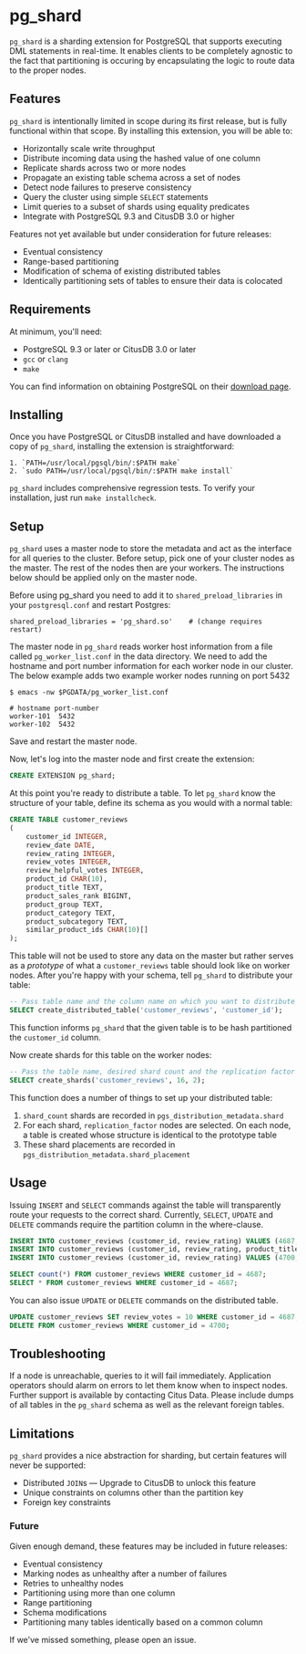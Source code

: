 # pg_shard

`pg_shard` is a sharding extension for PostgreSQL that supports executing DML statements in real-time. It enables clients to be completely agnostic to the fact that partitioning is occuring by encapsulating the logic to route data to the proper nodes.

## Features

`pg_shard` is intentionally limited in scope during its first release, but is fully functional within that scope. By installing this extension, you will be able to:

  * Horizontally scale write throughput
  * Distribute incoming data using the hashed value of one column
  * Replicate shards across two or more nodes
  * Propagate an existing table schema across a set of nodes
  * Detect node failures to preserve consistency
  * Query the cluster using simple `SELECT` statements
  * Limit queries to a subset of shards using equality predicates
  * Integrate with PostgreSQL 9.3 and CitusDB 3.0 or higher

Features not yet available but under consideration for future releases:

  * Eventual consistency
  * Range-based partitioning
  * Modification of schema of existing distributed tables
  * Identically partitioning sets of tables to ensure their data is colocated

## Requirements

At minimum, you'll need:

  * PostgreSQL 9.3 or later or CitusDB 3.0 or later
  * `gcc` or `clang`
  * `make`

You can find information on obtaining PostgreSQL on their [download page](http://www.postgresql.org/download/).

## Installing

Once you have PostgreSQL or CitusDB installed and have downloaded a copy of `pg_shard`, installing the extension is straightforward:

    1. `PATH=/usr/local/pgsql/bin/:$PATH make`
    2. `sudo PATH=/usr/local/pgsql/bin/:$PATH make install`

`pg_shard` includes comprehensive regression tests. To verify your installation, just run `make installcheck`.

## Setup

`pg_shard` uses a master node to store the metadata and act as the interface
for all queries to the cluster. Before setup, pick one of your cluster nodes as
the master. The rest of the nodes then are your workers. The instructions below
should be applied only on the master node.

Before using pg_shard you need to add it to `shared_preload_libraries` in your
`postgresql.conf` and restart Postgres:

    shared_preload_libraries = 'pg_shard.so'    # (change requires restart)

The master node in `pg_shard` reads worker host information from a file called
`pg_worker_list.conf` in the data directory. We need to add the hostname and
port number information for each worker node in our cluster. The below example
adds two example worker nodes running on port 5432

    $ emacs -nw $PGDATA/pg_worker_list.conf

    # hostname port-number
    worker-101  5432
    worker-102  5432

Save and restart the master node.

Now, let's log into the master node and first create the extension:

```sql
CREATE EXTENSION pg_shard;
```

At this point you're ready to distribute a table. To let `pg_shard` know the structure of your table, define its schema as you would with a normal table:

```sql
CREATE TABLE customer_reviews
(
    customer_id INTEGER,
    review_date DATE,
    review_rating INTEGER,
    review_votes INTEGER,
    review_helpful_votes INTEGER,
    product_id CHAR(10),
    product_title TEXT,
    product_sales_rank BIGINT,
    product_group TEXT,
    product_category TEXT,
    product_subcategory TEXT,
    similar_product_ids CHAR(10)[]
);
```

This table will not be used to store any data on the master but rather serves as a _prototype_ of what a `customer_reviews` table should look like on worker nodes. After you're happy with your schema, tell `pg_shard` to distribute your table:

```sql
-- Pass table name and the column name on which you want to distribute your data
SELECT create_distributed_table('customer_reviews', 'customer_id');
```

This function informs `pg_shard` that the given table is to be hash partitioned
the `customer_id` column.

Now create shards for this table on the worker nodes:

```sql
-- Pass the table name, desired shard count and the replication factor
SELECT create_shards('customer_reviews', 16, 2);
```

This function does a number of things to set up your distributed table:

  1. `shard_count` shards are recorded in `pgs_distribution_metadata.shard`
  2. For each shard, `replication_factor` nodes are selected. On each node, a table is created whose structure is identical to the prototype table
  3. These shard placements are recorded in `pgs_distribution_metadata.shard_placement`

## Usage

Issuing `INSERT` and `SELECT` commands against the table will transparently
route your requests to the correct shard. Currently, `SELECT`, `UPDATE` and
`DELETE` commands require the partition column in the where-clause.


```sql
INSERT INTO customer_reviews (customer_id, review_rating) VALUES (4687, 5);
INSERT INTO customer_reviews (customer_id, review_rating, product_title) VALUES (4687, 5, 'Harry Potter');
INSERT INTO customer_reviews (customer_id, review_rating) VALUES (4700, 10);
```

```sql
SELECT count(*) FROM customer_reviews WHERE customer_id = 4687;
SELECT * FROM customer_reviews WHERE customer_id = 4687;
```

You can also issue `UPDATE` or `DELETE` commands on the distributed table.
```sql
UPDATE customer_reviews SET review_votes = 10 WHERE customer_id = 4687;
DELETE FROM customer_reviews WHERE customer_id = 4700;
```

## Troubleshooting

If a node is unreachable, queries to it will fail immediately. Application operators should alarm on errors to let them know when to inspect nodes. Further support is available by contacting Citus Data. Please include dumps of all tables in the `pg_shard` schema as well as the relevant foreign tables.

## Limitations

`pg_shard` provides a nice abstraction for sharding, but certain features will never be supported:

  * Distributed `JOIN`s — Upgrade to CitusDB to unlock this feature
  * Unique constraints on columns other than the partition key
  * Foreign key constraints

### Future

Given enough demand, these features may be included in future releases:

  * Eventual consistency
  * Marking nodes as unhealthy after a number of failures
  * Retries to unhealthy nodes
  * Partitioning using more than one column
  * Range partitioning
  * Schema modifications
  * Partitioning many tables identically based on a common column

If we've missed something, please open an issue.
